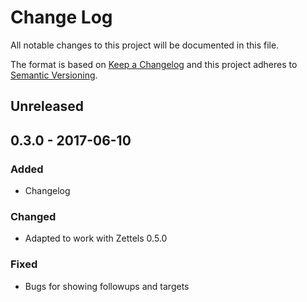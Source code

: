 # Change Log
All notable changes to this project will be documented in this file.

The format is based on [Keep a Changelog](http://keepachangelog.com/)
and this project adheres to [Semantic Versioning](http://semver.org/).

## Unreleased

## 0.3.0 - 2017-06-10
### Added
- Changelog
### Changed
- Adapted to work with Zettels 0.5.0
### Fixed
- Bugs for showing followups and targets

